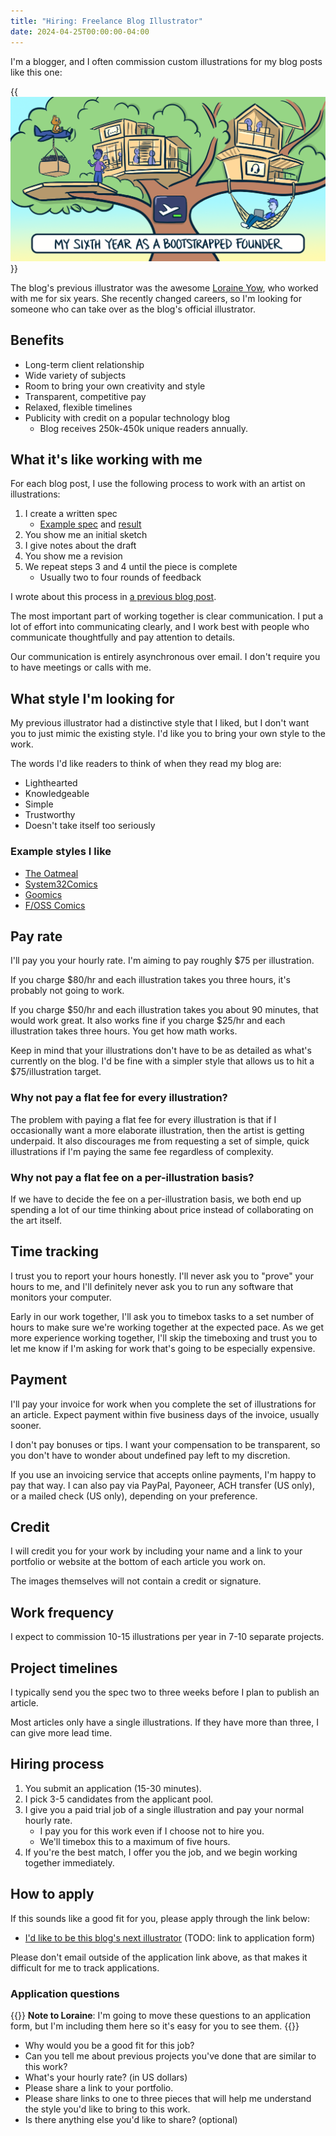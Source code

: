 ```yaml
---
title: "Hiring: Freelance Blog Illustrator"
date: 2024-04-25T00:00:00-04:00
---
```


I'm a blogger, and I often commission custom illustrations for my blog posts like this one:

{{<img src="year-6-cover.webp" max-width="700px" caption="An example of an illustration I commissioned for the blog, part of my [year-in-review series](/tags/annual-review/)">}}

The blog's previous illustrator was the awesome [Loraine Yow](https://www.loraineyow.com/), who worked with me for six years. She recently changed careers, so I'm looking for someone who can take over as the blog's official illustrator.

## Benefits

- Long-term client relationship
- Wide variety of subjects
- Room to bring your own creativity and style
- Transparent, competitive pay
- Relaxed, flexible timelines
- Publicity with credit on a popular technology blog
  - Blog receives 250k-450k unique readers annually.

## What it's like working with me

For each blog post, I use the following process to work with an artist on illustrations:

1. I create a written spec
   - [Example spec](code-review-love-illustration.pdf) and [result](/code-review-love/)
1. You show me an initial sketch
1. I give notes about the draft
1. You show me a revision
1. We repeat steps 3 and 4 until the piece is complete
   - Usually two to four rounds of feedback

I wrote about this process in [a previous blog post](/how-to-hire-a-cartoonist/#the-process-end-to-end).

The most important part of working together is clear communication. I put a lot of effort into communicating clearly, and I work best with people who communicate thoughtfully and pay attention to details.

Our communication is entirely asynchronous over email. I don't require you to have meetings or calls with me.

## What style I'm looking for

My previous illustrator had a distinctive style that I liked, but I don't want you to just mimic the existing style. I'd like you to bring your own style to the work.

The words I'd like readers to think of when they read my blog are:

- Lighthearted
- Knowledgeable
- Simple
- Trustworthy
- Doesn't take itself too seriously

### Example styles I like

- [The Oatmeal](https://theoatmeal.com/comics/pens_as_printers)
- [System32Comics](https://www.webtoons.com/en/canvas/system32comics/computers-are-amazing-at-reading/viewer?title_no=235074&episode_no=110)
- [Goomics](https://goomics.net/239/)
- [F/OSS Comics](https://fosscomics.com/8.%20The%20Origins%20of%20Unix%20and%20the%20C%20Language/)

## Pay rate

I'll pay you your hourly rate. I'm aiming to pay roughly $75 per illustration.

If you charge $80/hr and each illustration takes you three hours, it's probably not going to work.

If you charge $50/hr and each illustration takes you about 90 minutes, that would work great. It also works fine if you charge $25/hr and each illustration takes three hours. You get how math works.

Keep in mind that your illustrations don't have to be as detailed as what's currently on the blog. I'd be fine with a simpler style that allows us to hit a $75/illustration target.

### Why not pay a flat fee for every illustration?

The problem with paying a flat fee for every illustration is that if I occasionally want a more elaborate illustration, then the artist is getting underpaid. It also discourages me from requesting a set of simple, quick illustrations if I'm paying the same fee regardless of complexity.

### Why not pay a flat fee on a per-illustration basis?

If we have to decide the fee on a per-illustration basis, we both end up spending a lot of our time thinking about price instead of collaborating on the art itself.

## Time tracking

I trust you to report your hours honestly. I'll never ask you to "prove" your hours to me, and I'll definitely never ask you to run any software that monitors your computer.

Early in our work together, I'll ask you to timebox tasks to a set number of hours to make sure we're working together at the expected pace. As we get more experience working together, I'll skip the timeboxing and trust you to let me know if I'm asking for work that's going to be especially expensive.

## Payment

I'll pay your invoice for work when you complete the set of illustrations for an article. Expect payment within five business days of the invoice, usually sooner.

I don't pay bonuses or tips. I want your compensation to be transparent, so you don't have to wonder about undefined pay left to my discretion.

If you use an invoicing service that accepts online payments, I'm happy to pay that way. I can also pay via PayPal, Payoneer, ACH transfer (US only), or a mailed check (US only), depending on your preference.

## Credit

I will credit you for your work by including your name and a link to your portfolio or website at the bottom of each article you work on.

The images themselves will not contain a credit or signature.

## Work frequency

I expect to commission 10-15 illustrations per year in 7-10 separate projects.

## Project timelines

I typically send you the spec two to three weeks before I plan to publish an article.

Most articles only have a single illustrations. If they have more than three, I can give more lead time.

## Hiring process

1. You submit an application (15-30 minutes).
1. I pick 3-5 candidates from the applicant pool.
1. I give you a paid trial job of a single illustration and pay your normal hourly rate.
   - I pay you for this work even if I choose not to hire you.
   - We'll timebox this to a maximum of five hours.
1. If you're the best match, I offer you the job, and we begin working together immediately.

## How to apply

If this sounds like a good fit for you, please apply through the link below:

- [I'd like to be this blog's next illustrator](#) (TODO: link to application form)

Please don't email outside of the application link above, as that makes it difficult for me to track applications.

### Application questions

{{<notice type="info">}}
**Note to Loraine**: I'm going to move these questions to an application form, but I'm including them here so it's easy for you to see them.
{{</notice>}}

- Why would you be a good fit for this job?
- Can you tell me about previous projects you've done that are similar to this work?
- What's your hourly rate? (in US dollars)
- Please share a link to your portfolio.
- Please share links to one to three pieces that will help me understand the style you'd like to bring to this work.
- Is there anything else you'd like to share? (optional)
